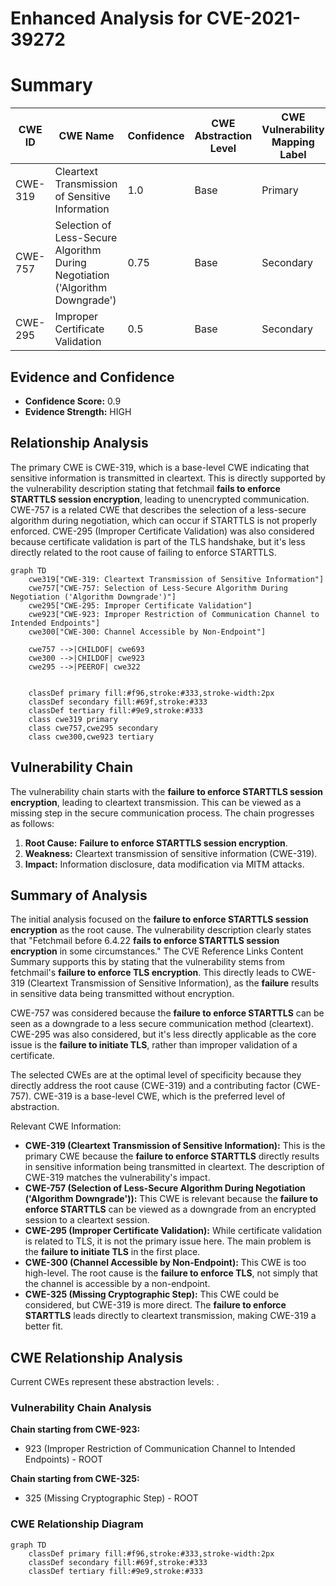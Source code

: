 # Enhanced Analysis for CVE-2021-39272

# Summary
| CWE ID | CWE Name | Confidence | CWE Abstraction Level | CWE Vulnerability Mapping Label | CWE-Vulnerability Mapping Notes |
|---|---|---|---|---|---|
| CWE-319 | Cleartext Transmission of Sensitive Information | 1.0 | Base | Primary | Allowed |
| CWE-757 | Selection of Less-Secure Algorithm During Negotiation ('Algorithm Downgrade') | 0.75 | Base | Secondary | Allowed |
| CWE-295 | Improper Certificate Validation | 0.5 | Base | Secondary | Allowed |

## Evidence and Confidence

*   **Confidence Score:** 0.9
*   **Evidence Strength:** HIGH

## Relationship Analysis
The primary CWE is CWE-319, which is a base-level CWE indicating that sensitive information is transmitted in cleartext. This is directly supported by the vulnerability description stating that fetchmail **fails to enforce STARTTLS session encryption**, leading to unencrypted communication. CWE-757 is a related CWE that describes the selection of a less-secure algorithm during negotiation, which can occur if STARTTLS is not properly enforced. CWE-295 (Improper Certificate Validation) was also considered because certificate validation is part of the TLS handshake, but it's less directly related to the root cause of failing to enforce STARTTLS.

```mermaid
graph TD
    cwe319["CWE-319: Cleartext Transmission of Sensitive Information"]
    cwe757["CWE-757: Selection of Less-Secure Algorithm During Negotiation ('Algorithm Downgrade')"]
    cwe295["CWE-295: Improper Certificate Validation"]
    cwe923["CWE-923: Improper Restriction of Communication Channel to Intended Endpoints"]
    cwe300["CWE-300: Channel Accessible by Non-Endpoint"]
    
    cwe757 -->|CHILDOF| cwe693
    cwe300 -->|CHILDOF| cwe923
    cwe295 -->|PEEROF| cwe322
    

    classDef primary fill:#f96,stroke:#333,stroke-width:2px
    classDef secondary fill:#69f,stroke:#333
    classDef tertiary fill:#9e9,stroke:#333
    class cwe319 primary
    class cwe757,cwe295 secondary
    class cwe300,cwe923 tertiary
```

## Vulnerability Chain
The vulnerability chain starts with the **failure to enforce STARTTLS session encryption**, leading to cleartext transmission. This can be viewed as a missing step in the secure communication process. The chain progresses as follows:

1.  **Root Cause:** **Failure to enforce STARTTLS session encryption**.
2.  **Weakness:** Cleartext transmission of sensitive information (CWE-319).
3.  **Impact:** Information disclosure, data modification via MITM attacks.

## Summary of Analysis
The initial analysis focused on the **failure to enforce STARTTLS session encryption** as the root cause. The vulnerability description clearly states that "Fetchmail before 6.4.22 **fails to enforce STARTTLS session encryption** in some circumstances." The CVE Reference Links Content Summary supports this by stating that the vulnerability stems from fetchmail's **failure to enforce TLS encryption**. This directly leads to CWE-319 (Cleartext Transmission of Sensitive Information), as the **failure** results in sensitive data being transmitted without encryption.

CWE-757 was considered because the **failure to enforce STARTTLS** can be seen as a downgrade to a less secure communication method (cleartext). CWE-295 was also considered, but it's less directly applicable as the core issue is the **failure to initiate TLS**, rather than improper validation of a certificate.

The selected CWEs are at the optimal level of specificity because they directly address the root cause (CWE-319) and a contributing factor (CWE-757). CWE-319 is a base-level CWE, which is the preferred level of abstraction.

Relevant CWE Information:

*   **CWE-319 (Cleartext Transmission of Sensitive Information):** This is the primary CWE because the **failure to enforce STARTTLS** directly results in sensitive information being transmitted in cleartext. The description of CWE-319 matches the vulnerability's impact.
*   **CWE-757 (Selection of Less-Secure Algorithm During Negotiation ('Algorithm Downgrade')):** This CWE is relevant because the **failure to enforce STARTTLS** can be viewed as a downgrade from an encrypted session to a cleartext session.
*   **CWE-295 (Improper Certificate Validation):** While certificate validation is related to TLS, it is not the primary issue here. The main problem is the **failure to initiate TLS** in the first place.
*   **CWE-300 (Channel Accessible by Non-Endpoint):** This CWE is too high-level. The root cause is the **failure to enforce TLS**, not simply that the channel is accessible by a non-endpoint.
*   **CWE-325 (Missing Cryptographic Step):** This CWE could be considered, but CWE-319 is more direct. The **failure to enforce STARTTLS** leads directly to cleartext transmission, making CWE-319 a better fit.


## CWE Relationship Analysis

Current CWEs represent these abstraction levels: .


### Vulnerability Chain Analysis

**Chain starting from CWE-923:**
- 923 (Improper Restriction of Communication Channel to Intended Endpoints) - ROOT


**Chain starting from CWE-325:**
- 325 (Missing Cryptographic Step) - ROOT



### CWE Relationship Diagram

```mermaid
graph TD
    classDef primary fill:#f96,stroke:#333,stroke-width:2px
    classDef secondary fill:#69f,stroke:#333
    classDef tertiary fill:#9e9,stroke:#333
```